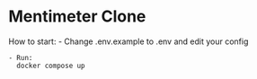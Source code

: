  # Mentimeter Clone

How to start:
    - Change .env.example to .env and edit your config
    
    - Run:
      docker compose up
